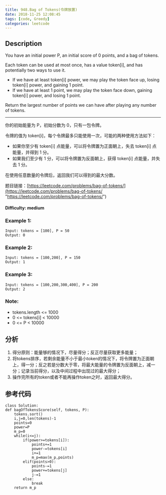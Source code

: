 ```yaml
---
title: 948.Bag of Tokens(令牌放置)
date: 2018-11-25 12:08:45
tags: [code, Greedy]
categories: leetcode
---
```

## Description

You have an initial power P, an initial score of 0 points, and a bag of tokens.

Each token can be used at most once, has a value token[i], and has potentially two ways to use it.

- If we have at least token[i] power, we may play the token face up, losing token[i] power, and gaining 1 point.
-	If we have at least 1 point, we may play the token face down, gaining token[i] power, and losing 1 point.

Return the largest number of points we can have after playing any number of tokens.

---

你的初始能量为 P，初始分数为 0，只有一包令牌。

令牌的值为 token[i]，每个令牌最多只能使用一次，可能的两种使用方法如下：

- 如果你至少有 token[i] 点能量，可以将令牌置为正面朝上，失去 token[i] 点能量，并得到 1 分。
- 如果我们至少有 1 分，可以将令牌置为反面朝上，获得 token[i] 点能量，并失去 1 分。

在使用任意数量的令牌后，返回我们可以得到的最大分数。

题目链接：[https://leetcode.com/problems/bag-of-tokens/](https://leetcode.com/problems/bag-of-tokens/ "https://leetcode.com/problems/bag-of-tokens/")

#### Difficulty: medium

<!-- more -->

### Example 1:

	Input: tokens = [100], P = 50
	Output: 0

### Example 2:

	Input: tokens = [100,200], P = 150
	Output: 1

### Example 3:

	Input: tokens = [100,200,300,400], P = 200
	Output: 2

### Note:

- tokens.length <= 1000
- 0 <= tokens[i] < 10000
- 0 <= P < 10000

## 分析

1. 得分原则：能量够的情况下，尽量得分；反正尽量获取更多能量；
2. 将tokens排序，若剩余能量不小于最小token的情况下，将令牌置为正面朝上，得一分；反之若是分数大于零，将最大能量的令牌置为反面朝上，减一分；记录当前得分，以及中间过程中出现过的最大得分；
3. 操作完所有的token或者不能再操作token之时，返回最大得分。

## 参考代码

	class Solution:
    def bagOfTokensScore(self, tokens, P):
        tokens.sort()
        i,j=0,len(tokens)-1
        points=0
        power=P
        m_p=0
        while(i<=j):
            if(power>=tokens[i]):
                points+=1
                power-=tokens[i]
                i+=1
                m_p=max(m_p,points)
            elif(points>0):
                points-=1
                power+=tokens[j]
                j-=1
            else:
                break
        return m_p